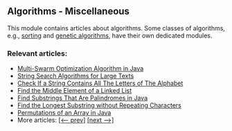 ## Algorithms - Miscellaneous

This module contains articles about algorithms. Some classes of algorithms, e.g., [sorting](https://github.com/eugenp/tutorials/blob/algorithms-sorting) and [genetic algorithms](https://github.com/eugenp/tutorials/blob/algorithms-genetic), have their own dedicated modules.

### Relevant articles:

- [Multi-Swarm Optimization Algorithm in Java](https://www.baeldung.com/java-multi-swarm-algorithm)
- [String Search Algorithms for Large Texts](https://www.baeldung.com/java-full-text-search-algorithms)
- [Check If a String Contains All The Letters of The Alphabet](https://www.baeldung.com/java-string-contains-all-letters)
- [Find the Middle Element of a Linked List](https://www.baeldung.com/java-linked-list-middle-element)
- [Find Substrings That Are Palindromes in Java](https://www.baeldung.com/java-palindrome-substrings)
- [Find the Longest Substring without Repeating Characters](https://www.baeldung.com/java-longest-substring-without-repeated-characters)
- [Permutations of an Array in Java](https://www.baeldung.com/java-array-permutations)
- More articles: [[<-- prev]](/algorithms-miscellaneous-3) [[next -->]](/algorithms-miscellaneous-5)
